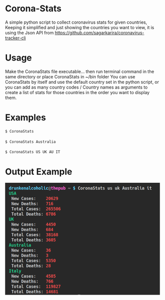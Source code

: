 # Corona-Stats
A simple python script to collect coronavirus stats for given countries, Keeping it simplified and just showing the countries you want to view, it is using the Json API from https://github.com/sagarkarira/coronavirus-tracker-cli 

# Usage
Make the CoronaStats file executable... then run terminal command in the same directory or place CoronaStats in ~/bin folder
You can use CoronaStats by itself and use the default country set in the python script, or you can add as many country codes / Country names as arguments to create a list of stats for those countries in the order you want to display them.

# Examples
```bash
$ CoronaStats

$ CoronaStats Australia

$ CoronaStats US UK AU IT
```
# Output Example
![alt text](/Screenshot.png)
